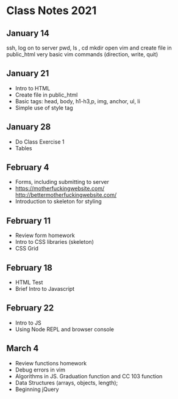 # Class Notes 2021

## January 14

ssh, log on to server
pwd, ls , cd mkdir
open vim and create file in public_html
very basic vim commands (direction, write, quit)

## January 21

* Intro to HTML
* Create file in public_html
* Basic tags: head, body, h1-h3,p, img, anchor, ul, li
* Simple use of style tag

## January 28

* Do Class Exercise 1
* Tables

## February 4
* Forms, including submitting to server
* https://motherfuckingwebsite.com/ http://bettermotherfuckingwebsite.com/
* Introduction to skeleton for styling

## February 11
* Review form homework
* Intro to CSS libraries (skeleton)
* CSS Grid

## February 18
* HTML Test
* Brief Intro to Javascript

## February 22
* Intro to JS
* Using Node REPL and browser console

## March 4
* Review functions homework
* Debug errors in vim
* Algorithms in JS. Graduation function and CC 103 function
* Data Structures (arrays, objects, length);
* Beginning jQuery
